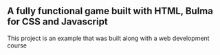 ## A fully functional game built with HTML, Bulma for CSS and Javascript

This project is an example that was built along with a web development course
